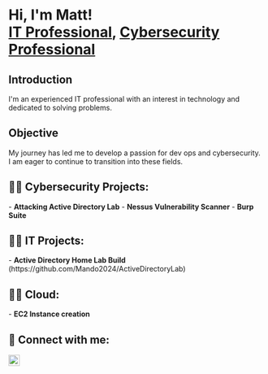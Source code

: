 <h1>Hi, I'm Matt! <br/><a href="https://github.com/mando2024">IT Professional</a>, <a href="https://www.linkedin.com/in/matthew-esmaieli-57718ba7/">Cybersecurity Professional</a></h1>

## Introduction


I'm an experienced IT professional with an interest in technology and dedicated to solving problems.

## Objective


My journey has led me to develop a passion for dev ops and cybersecurity. I am eager to continue to transition into these fields. 



<h2>👨‍💻 Cybersecurity Projects:</h2>
- <b>Attacking Active Directory Lab</b>
- <b>Nessus Vulnerability Scanner</b> 
- <b>Burp Suite</b>


 
<h2>👨‍💻 IT Projects:</h2>
- <b>Active Directory Home Lab Build</b> (https://github.com/Mando2024/ActiveDirectoryLab)


<h2>👨‍💻 Cloud:</h2>
- <b> EC2 Instance creation</b>


<h2> 🤳 Connect with me:</h2>

[<img align="left" alt="MatthewEsmaieli | LinkedIn" width="22px" src="https://cdn.jsdelivr.net/npm/simple-icons@v3/icons/linkedin.svg" />][linkedin]



[linkedin]: https://www.linkedin.com/in/matthew-esmaieli-57718ba7

<!--
**mando2024/mando2024** is a ✨ _special_ ✨ repository because its `README.md` (this file) appears on your GitHub profile.

Here are some ideas to get you started:

- 🔭 I’m currently working on PNPT for TCM Security
- 🌱 I’m currently learning AWS CLF-CO2
- 👯 I’m looking to collaborate on ...
- 🤔 I’m looking for help with ...
- 💬 Ask me about ...
- 📫 How to reach me: ...
- 😄 Pronouns: ...
- ⚡ Fun fact: ...
-->
